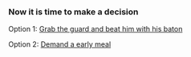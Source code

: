 ### Now it is time to make a decision 

Option 1: [Grab the guard and beat him with his baton](chase-by-guard.md)

Option 2: [Demand a early meal](stay-in-prison.md)
